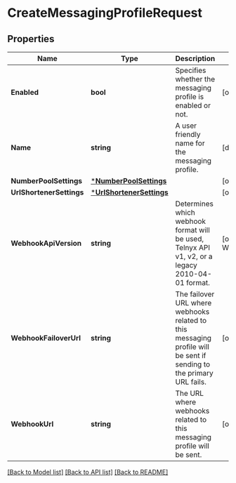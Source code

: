 # CreateMessagingProfileRequest

## Properties
Name | Type | Description | Notes
------------ | ------------- | ------------- | -------------
**Enabled** | **bool** | Specifies whether the messaging profile is enabled or not. | [optional] [default to true]
**Name** | **string** | A user friendly name for the messaging profile. | [default to null]
**NumberPoolSettings** | [***NumberPoolSettings**](NumberPoolSettings.md) |  | [optional] [default to null]
**UrlShortenerSettings** | [***UrlShortenerSettings**](UrlShortenerSettings.md) |  | [optional] [default to null]
**WebhookApiVersion** | **string** | Determines which webhook format will be used, Telnyx API v1, v2, or a legacy 2010-04-01 format. | [optional] [default to WEBHOOK_API_VERSION.2_]
**WebhookFailoverUrl** | **string** | The failover URL where webhooks related to this messaging profile will be sent if sending to the primary URL fails. | [optional] 
**WebhookUrl** | **string** | The URL where webhooks related to this messaging profile will be sent. | [optional] 

[[Back to Model list]](../README.md#documentation-for-models) [[Back to API list]](../README.md#documentation-for-api-endpoints) [[Back to README]](../README.md)

